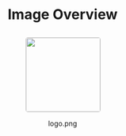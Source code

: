 <h1 style ="text-align: center;"> Image Overview </h1>
<div style="display: flex;
flex-wrap: wrap;
gap: 10px;
justify-content: center;
padding: 10px;" >
<div style="flex: 1 1 calc(33.333% - 20px); /* Three images per row on large screens */
        max-width: 150px;
        text-align: center;" >
<img src="https://media.evkx.net/multimedia/models/maserati/logo_xst.png" style="width: 150px;
height: auto;
border: 1px solid #ddd;
border-radius: 5px;
  ">
<p>logo.png</p>
</div>
</div>
